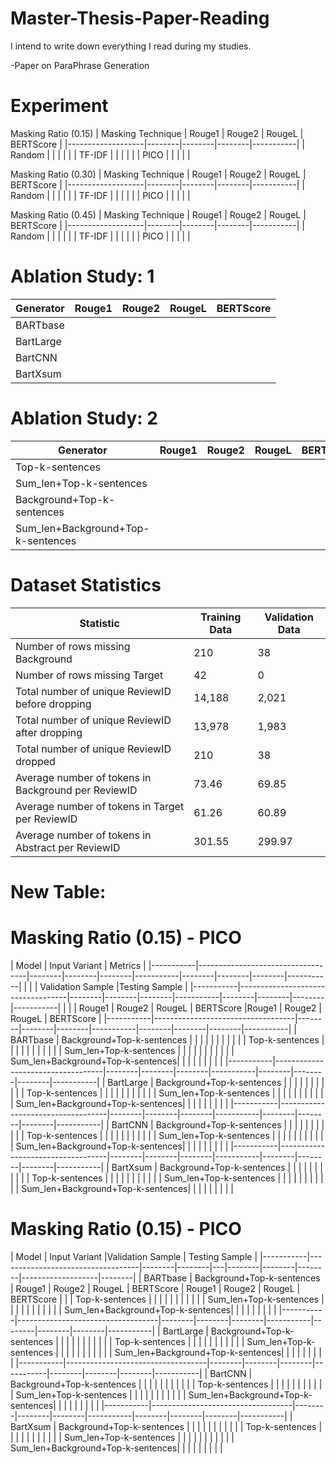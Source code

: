 # Master-Thesis-Paper-Reading
I intend to write down everything I read during my studies.

-Paper on ParaPhrase Generation


#  Experiment

Masking Ratio (0.15)
| Masking Technique | Rouge1 | Rouge2 | RougeL | BERTScore |
|-------------------|--------|--------|--------|-----------|
| Random            |        |        |        |           |
| TF-IDF            |        |        |        |           |
| PICO              |        |        |        |           |

Masking Ratio (0.30)
| Masking Technique | Rouge1 | Rouge2 | RougeL | BERTScore |
|-------------------|--------|--------|--------|-----------|
| Random            |        |        |        |           |
| TF-IDF            |        |        |        |           |
| PICO              |        |        |        |           |

Masking Ratio (0.45)
| Masking Technique | Rouge1 | Rouge2 | RougeL | BERTScore |
|-------------------|--------|--------|--------|-----------|
| Random            |        |        |        |           |
| TF-IDF            |        |        |        |           |
| PICO              |        |        |        |           |


# Ablation Study: 1

| Generator | Rouge1 | Rouge2 | RougeL | BERTScore |
|-----------|--------|--------|--------|-----------|
| BARTbase  |        |        |        |           |
| BartLarge |        |        |        |           |
| BartCNN   |        |        |        |           |
| BartXsum  |        |        |        |           |

# Ablation Study: 2

| Generator                             | Rouge1 | Rouge2 | RougeL | BERTScore |
|---------------------------------------|--------|--------|--------|-----------|
| Top-k-sentences                       |        |        |        |           |
| Sum_len+Top-k-sentences               |        |        |        |           |
| Background+Top-k-sentences            |        |        |        |           |
| Sum_len+Background+Top-k-sentences    |        |        |        |           |


# Dataset Statistics

| Statistic                                        | Training Data              | Validation Data            |
|--------------------------------------------------|----------------------------|----------------------------|
| Number of rows missing Background                | 210                        | 38                         |
| Number of rows missing Target                    | 42                         | 0                          |
| Total number of unique ReviewID before dropping  | 14,188                     | 2,021                      |
| Total number of unique ReviewID after dropping   | 13,978                     | 1,983                      |
| Total number of unique ReviewID dropped          | 210                        | 38                         |
| Average number of tokens in Background per ReviewID | 73.46                    | 69.85                      |
| Average number of tokens in Target per ReviewID  | 61.26                      | 60.89                      |
| Average number of tokens in Abstract per ReviewID| 301.55                     | 299.97                     |


# New Table:

# Masking Ratio (0.15) - PICO

| Model     | Input Variant                     | Metrics                                                                     |
|-----------|-----------------------------------|--------|--------|--------|-----------|--------|--------|--------|-----------|
|           |                                   | Validation Sample                    |Testing Sample                        |
|-----------|-----------------------------------|--------|--------|--------|-----------|--------|--------|--------|-----------|
|           |                                   | Rouge1 | Rouge2 | RougeL | BERTScore |Rouge1 | Rouge2 | RougeL | BERTScore  |
|-----------|-----------------------------------|--------|--------|--------|-----------|--------|--------|--------|-----------|
| BARTbase  | Background+Top-k-sentences        |        |        |        |           |        |        |        |           |
|           | Top-k-sentences                   |        |        |        |           |        |        |        |           |
|           | Sum_len+Top-k-sentences           |        |        |        |           |        |        |        |           |
|           | Sum_len+Background+Top-k-sentences|        |        |        |           |        |        |        |           |
|-----------|-----------------------------------|--------|--------|--------|-----------|--------|--------|--------|-----------|
| BartLarge | Background+Top-k-sentences        |        |        |        |           |        |        |        |           |
|           | Top-k-sentences                   |        |        |        |           |        |        |        |           |
|           | Sum_len+Top-k-sentences           |        |        |        |           |        |        |        |           |
|           | Sum_len+Background+Top-k-sentences|        |        |        |           |        |        |        |           |
|-----------|-----------------------------------|--------|--------|--------|-----------|--------|--------|--------|-----------|
| BartCNN   | Background+Top-k-sentences        |        |        |        |           |        |        |        |           |
|           | Top-k-sentences                   |        |        |        |           |        |        |        |           |
|           | Sum_len+Top-k-sentences           |        |        |        |           |        |        |        |           |
|           | Sum_len+Background+Top-k-sentences|        |        |        |           |        |        |        |           |
|-----------|-----------------------------------|--------|--------|--------|-----------|--------|--------|--------|-----------|
| BartXsum  | Background+Top-k-sentences        |        |        |        |           |        |        |        |           |
|           | Top-k-sentences                   |        |        |        |           |        |        |        |           |
|           | Sum_len+Top-k-sentences           |        |        |        |           |        |        |        |           |
|           | Sum_len+Background+Top-k-sentences|        |        |        |           |        |        |        |           |


# Masking Ratio (0.15) - PICO

| Model     | Input Variant                     |Validation Sample                    | Testing Sample                       |
|-----------|-----------------------------------|--------|--------|---|--------|--------|--------|-------------------|--------|
| BARTbase  | Background+Top-k-sentences        | Rouge1 | Rouge2 | RougeL | BERTScore | Rouge1 | Rouge2 | RougeL | BERTScore |
|           | Top-k-sentences                   |        |        |        |           |        |        |        |           |
|           | Sum_len+Top-k-sentences           |        |        |        |           |        |        |        |           |
|           | Sum_len+Background+Top-k-sentences|        |        |        |           |        |        |        |           |
|-----------|-----------------------------------|--------|--------|--------|-----------|--------|--------|--------|-----------|
| BartLarge | Background+Top-k-sentences        |        |        |        |           |        |        |        |           |
|           | Top-k-sentences                   |        |        |        |           |        |        |        |           |
|           | Sum_len+Top-k-sentences           |        |        |        |           |        |        |        |           |
|           | Sum_len+Background+Top-k-sentences|        |        |        |           |        |        |        |           |
|-----------|-----------------------------------|--------|--------|--------|-----------|--------|--------|--------|-----------|
| BartCNN   | Background+Top-k-sentences        |        |        |        |           |        |        |        |           |
|           | Top-k-sentences                   |        |        |        |           |        |        |        |           |
|           | Sum_len+Top-k-sentences           |        |        |        |           |        |        |        |           |
|           | Sum_len+Background+Top-k-sentences|        |        |        |           |        |        |        |           |
|-----------|-----------------------------------|--------|--------|--------|-----------|--------|--------|--------|-----------|
| BartXsum  | Background+Top-k-sentences        |        |        |        |           |        |        |        |           |
|           | Top-k-sentences                   |        |        |        |           |        |        |        |           |
|           | Sum_len+Top-k-sentences           |        |        |        |           |        |        |        |           |
|           | Sum_len+Background+Top-k-sentences|        |        |        |           |        |        |        |           |





